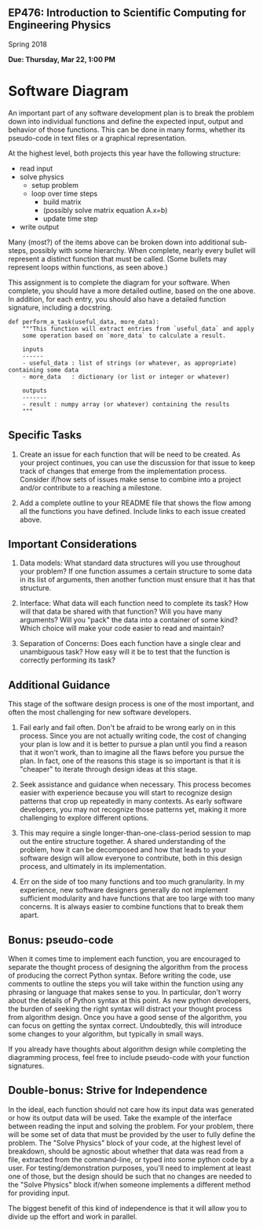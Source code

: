 ## EP476: Introduction to Scientific Computing for Engineering Physics

Spring 2018

**Due: Thursday, Mar 22, 1:00 PM**

# Software Diagram

An important part of any software development plan is to break the problem
down into individual functions and define the expected input, output and
behavior of those functions.  This can be done in many forms, whether its
pseudo-code in text files or a graphical representation.

At the highest level, both projects this year have the following structure:

* read input
* solve physics
  * setup problem
  * loop over time steps
     * build matrix
     * (possibly solve matrix equation A.x=b)
     * update time step
* write output

Many (most?) of the items above can be broken down into additional sub-steps,
possibly with some hierarchy.  When complete, nearly every bullet will
represent a distinct function that must be called.  (Some bullets may
represent loops within functions, as seen above.)

This assignment is to complete the diagram for your software.  When complete,
you should have a more detailed outline, based on the one above.  In addition,
for each entry, you should also have a detailed function signature, including
a docstring.

```
def perform_a_task(useful_data, more_data):
    """This function will extract entries from `useful_data` and apply
    some operation based on `more_data` to calculate a result.

    inputs
    ------
    - useful_data : list of strings (or whatever, as appropriate) containing some data
    - more_data   : dictionary (or list or integer or whatever)

    outputs
    -------
    - result : numpy array (or whatever) containing the results
    """
```

## Specific Tasks

1. Create an issue for each function that will be need to be created. As your
   project continues, you can use the discussion for that issue to keep track
   of changes that emerge from the implementation process.  Consider if/how
   sets of issues make sense to combine into a project and/or contribute to a
   reaching a milestone.

1. Add a complete outline to your README file that shows the flow among all
   the functions you have defined. Include links to each issue created above.

## Important Considerations

1. Data models: What standard data structures will you use throughout your
   problem? If one function assumes a certain structure to some data in its
   list of arguments, then another function must ensure that it has that
   structure.

1. Interface: What data will each function need to complete its task? How will
   that data be shared with that function? Will you have many arguments? Will
   you "pack" the data into a container of some kind?  Which choice will make
   your code easier to read and maintain?

1. Separation of Concerns: Does each function have a single clear and
   unambiguous task? How easy will it be to test that the function is
   correctly performing its task?  


## Additional Guidance

This stage of the software design process is one of the most important, and
often the most challenging for new software developers.

1. Fail early and fail often. Don't be afraid to be wrong early on in this
   process.  Since you are not actually writing code, the cost of changing
   your plan is low and it is better to pursue a plan until you find a reason
   that it won't work, than to imagine all the flaws before you pursue the
   plan.  In fact, one of the reasons this stage is so important is that it
   is "cheaper" to iterate through design ideas at this stage.

1. Seek assistance and guidance when necessary. This process becomes easier
   with experience because you will start to recognize design patterns that
   crop up repeatedly in many contexts.  As early software developers, you may
   not recognize those patterns yet, making it more challenging to explore
   different options.

1. This may require a single longer-than-one-class-period session to map out
   the entire structure together.  A shared understanding of the problem, how
   it can be decomposed and how that leads to your software design will allow
   everyone to contribute, both in this design process, and ultimately in its
   implementation.

1. Err on the side of too many functions and too much granularity. In my
   experience, new software designers generally do not implement sufficient
   modularity and have functions that are too large with too many concerns. It
   is always easier to combine functions that to break them apart.

## Bonus: pseudo-code

When it comes time to implement each function, you are encouraged to separate
the thought process of designing the algorithm from the process of producing
the correct Python syntax.  Before writing the code, use comments to outline
the steps you will take within the function using any phrasing or language
that makes sense to you.  In particular, don't worry about the details of
Python syntax at this point.  As new python developers, the burden of seeking
the right syntax will distract your thought process from algorithm design.
Once you have a good sense of the algorithm, you can focus on getting the
syntax correct.  Undoubtedly, this will introduce some changes to your
algorithm, but typically in small ways.

If you already have thoughts about algorithm design while completing the
diagramming process, feel free to include pseudo-code with your function
signatures.

## Double-bonus: Strive for Independence

In the ideal, each function should not care how its input data was generated
or how its output data will be used.  Take the example of the interface
between reading the input and solving the problem.  For your problem, there
will be some set of data that must be provided by the user to fully define the
problem.  The "Solve Physics" block of your code, at the highest level of
breakdown, should be agnostic about whether that data was read from a file,
extracted from the command-line, or typed into some python code by a user.
For testing/demonstration purposes, you'll need to implement at least one of
those, but the design should be such that no changes are needed to the "Solve
Physics" block if/when someone implements a different method for providing
input.

The biggest benefit of this kind of independence is that it will allow you to
divide up the effort and work in parallel.
